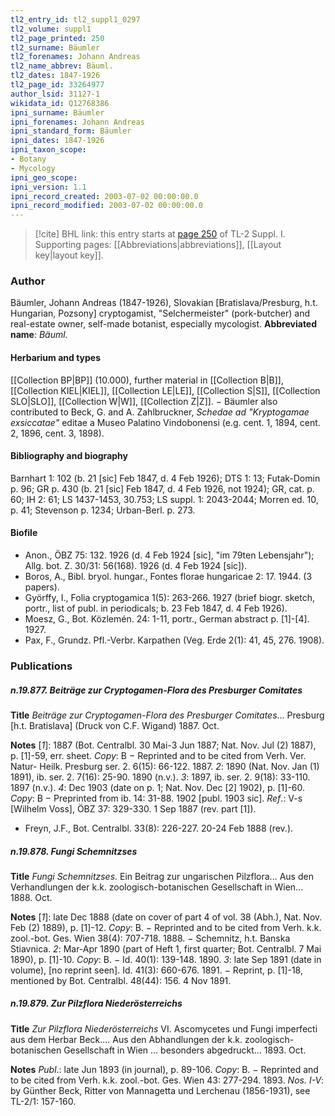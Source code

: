 ```yaml
---
tl2_entry_id: tl2_suppl1_0297
tl2_volume: suppl1
tl2_page_printed: 250
tl2_surname: Bäumler
tl2_forenames: Johann Andreas
tl2_name_abbrev: Bäuml.
tl2_dates: 1847-1926
tl2_page_id: 33264977
author_lsid: 31127-1
wikidata_id: Q12768386
ipni_surname: Bäumler
ipni_forenames: Johann Andreas
ipni_standard_form: Bäumler
ipni_dates: 1847-1926
ipni_taxon_scope: 
- Botany
- Mycology
ipni_geo_scope: 
ipni_version: 1.1
ipni_record_created: 2003-07-02 00:00:00.0
ipni_record_modified: 2003-07-02 00:00:00.0
---
```



> [!cite] BHL link: this entry starts at [page 250](https://www.biodiversitylibrary.org/page/33264977) of TL-2 Suppl. I.
> Supporting pages: [[Abbreviations|abbreviations]], [[Layout key|layout key]].

### Author

Bäumler, Johann Andreas (1847-1926), Slovakian \[Bratislava/Presburg, h.t. Hungarian, Pozsony\] cryptogamist, "Selchermeister" (pork-butcher) and real-estate owner, self-made botanist, especially mycologist. 
**Abbreviated name**: *Bäuml.*

#### Herbarium and types

[[Collection BP|BP]] (10.000), further material in [[Collection B|B]], [[Collection KIEL|KIEL]], [[Collection LE|LE]], [[Collection S|S]], [[Collection SLO|SLO]], [[Collection W|W]], [[Collection Z|Z]]. − Bäumler also contributed to Beck, G. and A. Zahlbruckner, *Schedae ad "Kryptogamae exsiccatae"* editae a Museo Palatino Vindobonensi (e.g. cent. 1, 1894, cent. 2, 1896, cent. 3, 1898).

#### Bibliography and biography

Barnhart 1: 102 (b. 21 \[sic\] Feb 1847, d. 4 Feb 1926); DTS 1: 13; Futak-Domin p. 96; GR p. 430 (b. 21 \[sic\] Feb 1847, d. 4 Feb 1926, not 1924); GR, cat. p. 60; IH 2: 61; LS 1437-1453, 30.753; LS suppl. 1: 2043-2044; Morren ed. 10, p. 41; Stevenson p. 1234; Urban-Berl. p. 273.

#### Biofile

- Anon., ÖBZ 75: 132. 1926 (d. 4 Feb 1924 \[sic\], "im 79ten Lebensjahr"); Allg. bot. Z. 30/31: 56(168). 1926 (d. 4 Feb 1924 \[sic\]).
- Boros, A., Bibl. bryol. hungar., Fontes florae hungaricae 2: 17. 1944. (3 papers).
- Györffy, I., Folia cryptogamica 1(5): 263-266. 1927 (brief biogr. sketch, portr., list of publ. in periodicals; b. 23 Feb 1847, d. 4 Feb 1926).
- Moesz, G., Bot. Közlemén. 24: 1-11, portr., German abstract p. \[1\]-\[4\]. 1927.
- Pax, F., Grundz. Pfl.-Verbr. Karpathen (Veg. Erde 2(1): 41, 45, 276. 1908).

### Publications

##### n.19.877. Beiträge zur Cryptogamen-Flora des Presburger Comitates

**Title**
*Beiträge zur Cryptogamen-Flora des Presburger Comitates*... Presburg \[h.t. Bratislava\] (Druck von C.F. Wigand) 1887. Oct.

**Notes**
\[*1*\]: 1887 (Bot. Centralbl. 30 Mai-3 Jun 1887; Nat. Nov. Jul (2) 1887), p. \[1\]-59, err. sheet.
*Copy*: B − Reprinted and to be cited from Verh. Ver. Natur- Heilk. Presburg ser. 2. 6(15): 66-122. 1887.
*2*: 1890 (Nat. Nov. Jan (1) 1891), ib. ser. 2. 7(16): 25-90. 1890 (n.v.).
*3*: 1897, ib. ser. 2. 9(18): 33-110. 1897 (n.v.).
*4*: Dec 1903 (date on p. 1; Nat. Nov. Dec \[2\] 1902), p. \[1\]-60. *Copy*: B − Preprinted from ib. 14: 31-88. 1902 \[publ. 1903 sic\].
*Ref*.: V-s \[Wilhelm Voss\], ÖBZ 37: 329-330. 1 Sep 1887 (rev. part \[1\]).
- Freyn, J.F., Bot. Centralbl. 33(8): 226-227. 20-24 Feb 1888 (rev.).

##### n.19.878. Fungi Schemnitzses

**Title**
*Fungi Schemnitzses*. Ein Beitrag zur ungarischen Pilzflora... Aus den Verhandlungen der k.k. zoologisch-botanischen Gesellschaft in Wien... 1888. Oct.

**Notes**
\[*1*\]: late Dec 1888 (date on cover of part 4 of vol. 38 (Abh.), Nat. Nov. Feb (2) 1889), p. \[1\]-12. *Copy*: B. − Reprinted and to be cited from Verh. k.k. zool.-bot. Ges. Wien 38(4): 707-718. 1888. − Schemnitz, h.t. Banska Stiavnica.
*2*: Mar-Apr 1890 (part of Heft 1, first quarter; Bot. Centralbl. 7 Mai 1890), p. \[1\]-10. *Copy*: B. − Id. 40(1): 139-148. 1890.
*3*: late Sep 1891 (date in volume), \[no reprint seen\]. Id. 41(3): 660-676. 1891. − Reprint, p. \[1\]-18, mentioned by Bot. Centralbl. 48(44): 156. 4 Nov 1891.

##### n.19.879. Zur Pilzflora Niederösterreichs

**Title**
*Zur Pilzflora Niederösterreichs* VI. Ascomycetes und Fungi imperfecti aus dem Herbar Beck.... Aus den Abhandlungen der k.k. zoologisch-botanischen Gesellschaft in Wien ... besonders abgedruckt... 1893. Oct.

**Notes**
*Publ*.: late Jun 1893 (in journal), p. 89-106. *Copy*: B. − Reprinted and to be cited from Verh. k.k. zool.-bot. Ges. Wien 43: 277-294. 1893.
*Nos. I-V*: by Günther Beck, Ritter von Mannagetta und Lerchenau (1856-1931), see TL-2/1: 157-160.

